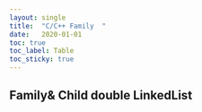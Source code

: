 ```yaml
---
layout: single
title:  "C/C++ Family  "
date:   2020-01-01
toc: true
toc_label: Table
toc_sticky: true
---
```






## Family& Child double LinkedList

<script src="https://gist.github.com/0x43434343/00a78532eb88d1822ccbfae91ec588e7.js"></script>

